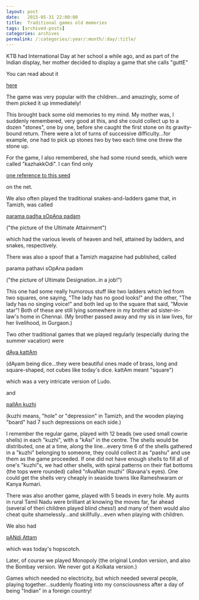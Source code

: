 ```yaml
---
layout: post
date:	2015-05-31 22:00:00
title:  Traditional games old memories
tags: [archived-posts]
categories: archives
permalink: /:categories/:year/:month/:day/:title/
---
```

KTB had International Day at her school a while ago, and as part of the Indian display, her mother decided to display a game that she calls "guttE"

You can read about it

<a href="http://www.traditionalgames.in/home/property-games/five-stones-kuzhangal-anchankal-kallankal"> here </a>

The game was very popular with the children...and amazingly, some of them picked it up immediately!

This brought back some old memories to my mind. My mother was, I suddenly remembered, very good at this, and she could collect up to a dozen "stones", one by one, before she caught the first stone on its gravity-bound return. There were a lot of turns of successive difficulty...for example, one had to pick up stones two by two each time one threw the stone up.

For the game, I also remembered, she had some round seeds, which were called "kazhakkOdi". I can find only 

<a href="http://vishwaas.blogspot.com/2012_02_01_archive.html"> one reference to this seed </a>

on the net.

We also often played the traditional snakes-and-ladders game that, in Tamizh, was called

<a href=""> parama padha sOpAna padam </a>

("the picture of the Ultimate Attainment")

which had the various levels of heaven and hell, attained by ladders, and snakes, respectively.

There was also a spoof that a Tamizh magazine had published, called

parama pathavi sOpAna padam

("the picture of Ultimate Designation..in a job!")

This one had some really humorous stuff like two ladders which led from two squares, one saying, "The lady has no good looks!" and the other, "The lady has no singing voice!" and both led up to the square that said, "Movie star"! Both of these are still lying somewhere in my brother ad sister-in-law's home in Chennai. (My brother passed away and my sis in law lives, for her livelihood, in Gurgaon.)

Two other traditional games that we played regularly (especially during the summer vacation) were

<a href="http://en.wikipedia.org/wiki/Dayakattai"> dAya kattAm </a>

(dAyam being dice...they were beautiful ones made of brass, long and square-shaped, not cubes like today's dice. kattAm meant "square")

which was a very intricate version of Ludo.

and

<a href="http://en.wikipedia.org/wiki/Pallanguzhi"> pallAn kuzhi </a>

(kuzhi means, "hole" or "depression" in Tamizh, and the wooden playing "board" had 7 such depressions on each side.)

I remember the regular game, played with 12 beads (we used small cowrie shells) in each "kuzhi", with a "kAsi" in the centre.  The shells would be distributed, one at a time, along the line...every time 6 of the shells gathered in a "kuzhi" belonging to someone, they could collect it as "pashu" and use them as the game proceeded. If one did not have enough shells to fill all of one's "kuzhi"s, we had other shells, with spiral patterns on their flat bottoms (the tops were rounded) called "rAvaNan muzhi" (Ravana's eyes). One could get the shells very cheaply in seaside towns like Rameshwaram or Kanya Kumari.

 There was also another game, played with 5 beads in every hole. My aunts in rural Tamil Nadu were brilliant at knowing the moves far, far ahead (several of theri children played blind chess!) and many of them would also cheat quite shamelessly...and skillfully...even when playing with children.

We also had

<a href="http://www.traditionalgames.in/home/outdoor-games/nondi-nonti-pandi-panti"> pANdi Attam </a>

which was today's hopscotch.

Later, of course we played Monopoly (the original London version, and also the Bombay version. We never got a Kolkata version.)

Games which needed no electricity, but which needed several people, playing together...suddenly floating into my consciousness after a day of being "Indian" in a foreign country!

